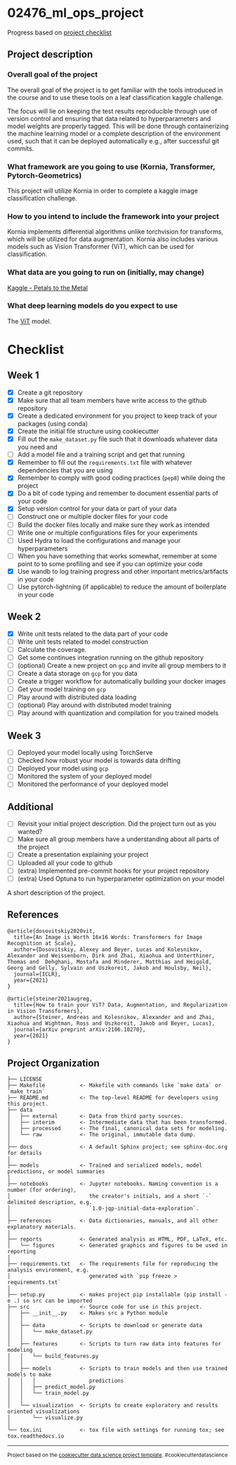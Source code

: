 # 02476_ml_ops_project
Progress based on [project checklist](https://github.com/SkafteNicki/dtu_mlops/blob/main/projects/projects.md)

## Project description
### Overall goal of the project
The overall goal of the project is to get familiar with the tools introduced in the course and to use these tools on a leaf classification kaggle challenge.  

The focus will lie on keeping the test results reproducible through use of version control and ensuring that data related to hyperparameters and model weights are properly tagged. This will be done through containerizing the machine learning model or a complete description of the environment used, such that it can be deployed automatically e.g., after successful git commits. 

### What framework are you going to use (Kornia, Transformer, Pytorch-Geometrics)
This project will utilize Kornia in order to complete a kaggle image classification challenge. 

### How to you intend to include the framework into your project
Kornia implements differential algorithms unlike torchvision for transforms, which will be utilized for data augmentation. Kornia also includes various models such as Vision Transformer (ViT), which can be used for classification. 

### What data are you going to run on (initially, may change)
[Kaggle - Petals to the Metal](https://www.kaggle.com/c/tpu-getting-started/data)

### What deep learning models do you expect to use
The [ViT](https://kornia.readthedocs.io/en/latest/models/vit.html) model.

# Checklist
## Week 1

- [x] Create a git repository
- [x] Make sure that all team members have write access to the github repository
- [x] Create a dedicated environment for you project to keep track of your packages (using conda)
- [x] Create the initial file structure using cookiecutter
- [x] Fill out the `make_dataset.py` file such that it downloads whatever data you need and 
- [ ] Add a model file and a training script and get that running
- [x] Remember to fill out the `requirements.txt` file with whatever dependencies that you are using
- [x] Remember to comply with good coding practices (`pep8`) while doing the project
- [x] Do a bit of code typing and remember to document essential parts of your code
- [x] Setup version control for your data or part of your data
- [ ] Construct one or multiple docker files for your code
- [ ] Build the docker files locally and make sure they work as intended
- [ ] Write one or multiple configurations files for your experiments
- [ ] Used Hydra to load the configurations and manage your hyperparameters
- [ ] When you have something that works somewhat, remember at some point to to some profiling and see if you can optimize your code
- [x] Use wandb to log training progress and other important metrics/artifacts in your code
- [ ] Use pytorch-lightning (if applicable) to reduce the amount of boilerplate in your code

## Week 2

- [x] Write unit tests related to the data part of your code
- [ ] Write unit tests related to model construction
- [ ] Calculate the coverage.
- [ ] Get some continues integration running on the github repository
- [ ] (optional) Create a new project on `gcp` and invite all group members to it
- [ ] Create a data storage on `gcp` for you data
- [ ] Create a trigger workflow for automatically building your docker images
- [ ] Get your model training on `gcp`
- [ ] Play around with distributed data loading
- [ ] (optional) Play around with distributed model training
- [ ] Play around with quantization and compilation for you trained models

## Week 3

- [ ] Deployed your model locally using TorchServe
- [ ] Checked how robust your model is towards data drifting
- [ ] Deployed your model using `gcp`
- [ ] Monitored the system of your deployed model
- [ ] Monitored the performance of your deployed model

## Additional

- [ ] Revisit your initial project description. Did the project turn out as you wanted?
- [ ] Make sure all group members have a understanding about all parts of the project
- [ ] Create a presentation explaining your project
- [ ] Uploaded all your code to github
- [ ] (extra) Implemented pre-commit hooks for your project repository
- [ ] (extra) Used Optuna to run hyperparameter optimization on your model

A short description of the project.

## References

```
@article{dosovitskiy2020vit,
  title={An Image is Worth 16x16 Words: Transformers for Image Recognition at Scale},
  author={Dosovitskiy, Alexey and Beyer, Lucas and Kolesnikov, Alexander and Weissenborn, Dirk and Zhai, Xiaohua and Unterthiner, Thomas and  Dehghani, Mostafa and Minderer, Matthias and Heigold, Georg and Gelly, Sylvain and Uszkoreit, Jakob and Houlsby, Neil},
  journal={ICLR},
  year={2021}
}

@article{steiner2021augreg,
  title={How to train your ViT? Data, Augmentation, and Regularization in Vision Transformers},
  author={Steiner, Andreas and Kolesnikov, Alexander and and Zhai, Xiaohua and Wightman, Ross and Uszkoreit, Jakob and Beyer, Lucas},
  journal={arXiv preprint arXiv:2106.10270},
  year={2021}
}
```

Project Organization
------------

    ├── LICENSE
    ├── Makefile           <- Makefile with commands like `make data` or `make train`
    ├── README.md          <- The top-level README for developers using this project.
    ├── data
    │   ├── external       <- Data from third party sources.
    │   ├── interim        <- Intermediate data that has been transformed.
    │   ├── processed      <- The final, canonical data sets for modeling.
    │   └── raw            <- The original, immutable data dump.
    │
    ├── docs               <- A default Sphinx project; see sphinx-doc.org for details
    │
    ├── models             <- Trained and serialized models, model predictions, or model summaries
    │
    ├── notebooks          <- Jupyter notebooks. Naming convention is a number (for ordering),
    │                         the creator's initials, and a short `-` delimited description, e.g.
    │                         `1.0-jqp-initial-data-exploration`.
    │
    ├── references         <- Data dictionaries, manuals, and all other explanatory materials.
    │
    ├── reports            <- Generated analysis as HTML, PDF, LaTeX, etc.
    │   └── figures        <- Generated graphics and figures to be used in reporting
    │
    ├── requirements.txt   <- The requirements file for reproducing the analysis environment, e.g.
    │                         generated with `pip freeze > requirements.txt`
    │
    ├── setup.py           <- makes project pip installable (pip install -e .) so src can be imported
    ├── src                <- Source code for use in this project.
    │   ├── __init__.py    <- Makes src a Python module
    │   │
    │   ├── data           <- Scripts to download or generate data
    │   │   └── make_dataset.py
    │   │
    │   ├── features       <- Scripts to turn raw data into features for modeling
    │   │   └── build_features.py
    │   │
    │   ├── models         <- Scripts to train models and then use trained models to make
    │   │   │                 predictions
    │   │   ├── predict_model.py
    │   │   └── train_model.py
    │   │
    │   └── visualization  <- Scripts to create exploratory and results oriented visualizations
    │       └── visualize.py
    │
    └── tox.ini            <- tox file with settings for running tox; see tox.readthedocs.io


--------

<p><small>Project based on the <a target="_blank" href="https://drivendata.github.io/cookiecutter-data-science/">cookiecutter data science project template</a>. #cookiecutterdatascience</small></p>
